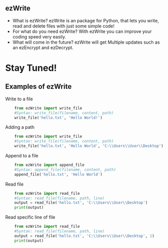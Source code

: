 ## ezWrite
- What is ezWrite? ezWrite is an package for Python, that lets you write, read and delete files with just some simple code!
- For what do you need ezWrite? With ezWrite you can improve your coding speed very easily.
- What will come in the future? ezWrite will get Multiple updates such as an ezEncrypt and ezDecrypt. 

# Stay Tuned!

## Examples of ezWrite

Write to a file
```python
    from ezWrite import write_file
    #Syntax: write_file(filename, content, path)
    write_file('hello.txt', 'Hello World!')
```

Adding a path
```python
    from ezWrite import write_file
    #Syntax: write_file(filename, content, path)
    write_file('hello.txt', 'Hello World', 'C:\\Users\\User\\Desktop')
```

Append to a file

```python
    from ezWrite import append_file
    #Syntax: append_file(filename, content, path)
    append_file('hello.txt', 'Hello World')
```

Read file

```python
    from ezWrite import read_file
    #Syntax: read_file(filename, path, line)
    output = read_file('hello.txt', 'C:\\Users\\User\\Desktop')
    print(output)
```

Read specific line of file

```python
    from ezWrite import read_file
    #Syntax: read_file(filename, path, line)
    output = read_file('hello.txt', 'C:\\Users\\User\\Desktop', 1)
    print(output)
```

